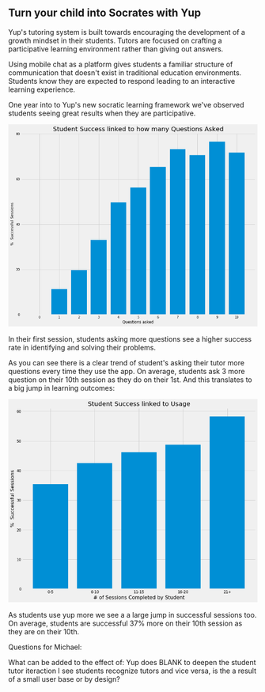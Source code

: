 ## Turn your child into Socrates with Yup

Yup's tutoring system is built towards encouraging the development of a growth mindset in their students. Tutors are focused on crafting a participative learning environment rather than giving out answers.

Using mobile chat as a platform gives students a familiar structure of communication that doesn't  exist in traditional education environments. Students know they are expected to respond leading to an interactive learning experience.

One year into to Yup's new socratic learning framework we've observed students seeing great results when they are participative.

![Questions / Usage](https://github.com/ricky-boebel/yup-capstone/blob/master/images/blogplot1.png)

In their first session, students asking more questions see a higher success rate in identifying and solving their problems.




As you can see there is a clear trend of student's asking their tutor more questions every time they use the app. On average, students ask 3 more question on their 10th session as they do on their 1st. And this translates to a big jump in learning outcomes:

![Questions / Usage](https://github.com/ricky-boebel/yup-capstone/blob/master/images/blogplot2.png)

As students use yup more we see a a large jump in successful sessions too. On average, students are successful 37% more on their 10th session as they are on their 10th.


Questions for Michael:

What can be added to the effect of:
Yup does BLANK to deepen the student tutor iteraction
I see students recognize tutors and vice versa, is the a result of a small user base or by design?
